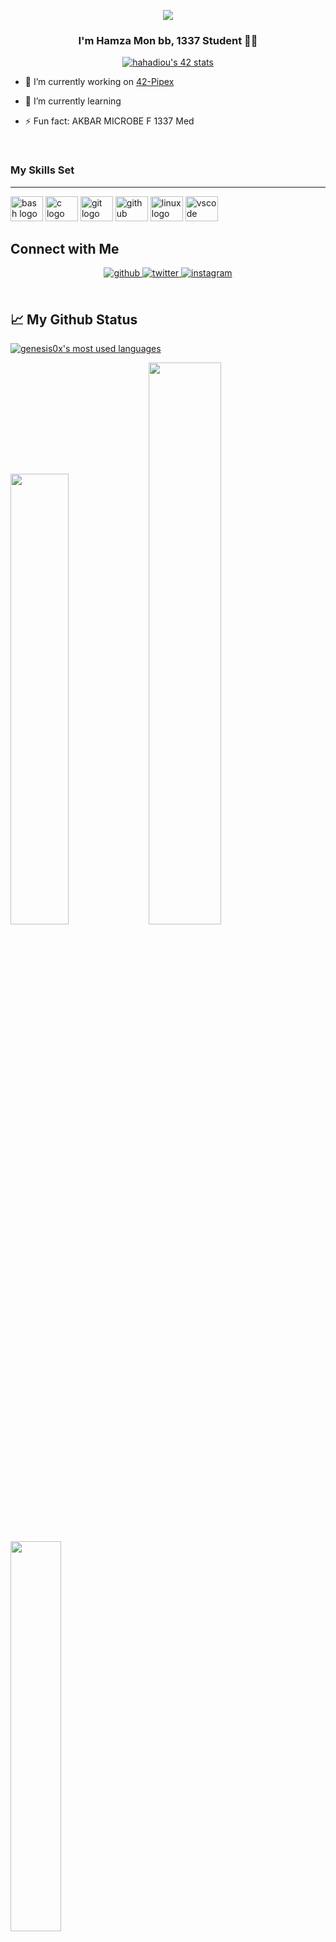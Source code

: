 
</p>
<p align="center">  
<img src ="https://media.tenor.com/qXsgPu0UMHEAAAAC/xd-programming.gif">
</p>

### <div align="center">I'm Hamza Mon bb, 1337 Student 👨‍💻 </div>  

<p align="center">
<a href="https://github.com/oakoudad/badge42"><img src="https://badge.mediaplus.ma/starryblue/hahadiou" alt="hahadiou's 42 stats" /></a>
</p>

- 🔭 I’m currently working on [42-Pipex](https://github.com/rep-aku/Pipex)  
  

- 🌱 I’m currently learning 
  

- ⚡ Fun fact: AKBAR MICROBE F 1337 Med  
  

<br/>  

### My Skills Set 
------------
<div align="left">
  <img src="https://cdn.jsdelivr.net/gh/devicons/devicon/icons/bash/bash-original.svg" height="40" width="52" alt="bash logo"  />
  <img src="https://cdn.jsdelivr.net/gh/devicons/devicon/icons/c/c-original.svg" height="40" width="52" alt="c logo"  />
  <img src="https://cdn.jsdelivr.net/gh/devicons/devicon/icons/git/git-original.svg" height="40" width="52" alt="git logo"  />
  <img src="https://cdn.jsdelivr.net/gh/devicons/devicon/icons/github/github-original.svg" height="40" width="52" alt="github logo"  />
  <img src="https://cdn.jsdelivr.net/gh/devicons/devicon/icons/linux/linux-original.svg" height="40" width="52" alt="linux logo"  />
  <img src="https://cdn.jsdelivr.net/gh/devicons/devicon/icons/vscode/vscode-original.svg" height="40" width="52" alt="vscode logo"  />
</div>


## Connect with Me  
<div align="center">
<a href="https://github.com/genesis0x" target="_blank">
<img src=https://img.shields.io/badge/github-%2324292e.svg?&style=for-the-badge&logo=github&logoColor=white alt=github style="margin-bottom: 5px;" />
</a>
<a href="https://twitter.com/_genesis0x" target="_blank">
<img src=https://img.shields.io/badge/twitter-%2300acee.svg?&style=for-the-badge&logo=twitter&logoColor=white alt=twitter style="margin-bottom: 5px;" />
</a>
<a href="https://instagram.com/genesis.0x" target="_blank">
<img src=https://img.shields.io/badge/instagram-%23000000.svg?&style=for-the-badge&logo=instagram&logoColor=white alt=instagram style="margin-bottom: 5px;" />
</a>  
</div>  
  

<br/>  


## 📈 My Github Status

[![genesis0x's most used languages](https://github-readme-stats.vercel.app/api/top-langs/?username=genesis0x&layout=compact&hide_border=true&theme=jolly)](https://github.com/genesis0x?tab=repositories)
<p align="left">
  <img width="43%" src="https://awesome-github-stats.azurewebsites.net/user-stats/genesis0x?cardType=github&theme=radical" />
  <img width="48%" src="https://github-readme-streak-stats.herokuapp.com/?user=genesis0x&theme=radical" />
</p>

<p align="left">
   <img width="40%" src="(https://github-readme-stats.vercel.app/api?username=genesis0x&show_icons=true&theme=radical" />
</p>



<br/>  

<div align="center"><img src="https://spotify-github-profile.vercel.app/api/view?uid=31cmvmmmas7b4wt47tclilfizseq&cover_image=true&theme=default&show_offline=false&background_color=121212" /></div>  

<br/>  

<div align="center">
<img src="https://komarev.com/ghpvc/?username=genesis0x&&style=flat-square" align="center" />
</div>  
  

<br/>  


<br />

